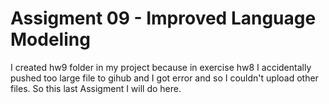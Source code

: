 # Assigment 09 - Improved Language Modeling

I created hw9 folder in my project because in exercise hw8 I accidentally pushed too large file to gihub and I got error and so I couldn't upload other files. So this last Assigment I will do here.







